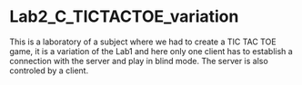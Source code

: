 # Lab2_C_TICTACTOE_variation
This is a laboratory of a subject where we had to create a TIC TAC TOE game, it is a variation
of the Lab1 and here only one client has to establish a connection with the server and play
in blind mode. The server is also controled by a client.